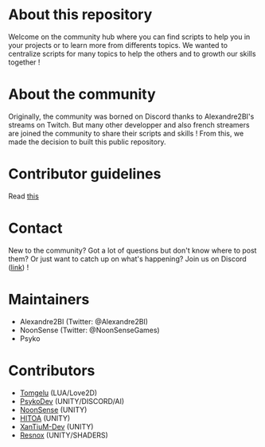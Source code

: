 # About this repository

Welcome on the community hub where you can find scripts to help you in your projects or to learn more from differents topics. We wanted to centralize scripts for many topics to help the others and to growth our skills together ! 

# About the community

Originally, the community was borned on Discord thanks to Alexandre2BI's streams on Twitch. 
But many other developper and also french streamers are joined the community to share their scripts and skills ! From this, we made the decision to built this public repository.  

# Contributor guidelines

Read [this](https://github.com/alex1600/kiwi-dev/blob/master/CONTRIBUTING.md)

# Contact

New to the community? Got a lot of questions but don't know where to post them? Or just want to catch up on what's happening? Join us on Discord ([link](https://discord.gg/dRcckNrqeu)) !

# Maintainers 

- Alexandre2BI (Twitter: @Alexandre2BI)
- NoonSense (Twitter: @NoonSenseGames)
- Psyko

# Contributors

- [Tomgelu](https://github.com/tomgelu) (LUA/Love2D)
- [PsykoDev](https://github.com/PsykoDev) (UNITY/DISCORD/AI)
- [NoonSense](https://github.com/NoonSense) (UNITY)
- [HITOA](https://github.com/HITOA) (UNITY)
- [XanTiuM-Dev](https://github.com/XanTiuM-Dev) (UNITY)
- [Resnox](https://github.com/Resnox) (UNITY/SHADERS)
